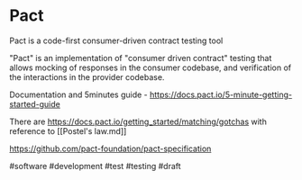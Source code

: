 # Pact

Pact is a code-first consumer-driven contract testing tool

"Pact" is an implementation of "consumer driven contract" testing that allows mocking of responses in the consumer codebase, and verification of the interactions in the provider codebase. 

Documentation and 5minutes guide - https://docs.pact.io/5-minute-getting-started-guide

There are https://docs.pact.io/getting_started/matching/gotchas with reference to [[Postel's law.md]]

https://github.com/pact-foundation/pact-specification

#software #development #test #testing
#draft